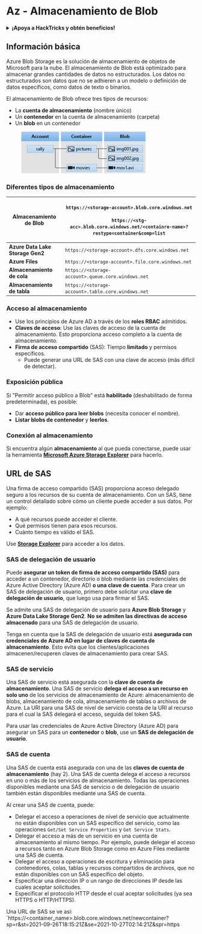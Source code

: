 # Az - Almacenamiento de Blob

<details>

<summary><strong>¡Apoya a HackTricks y obtén beneficios!</strong></summary>

* Si deseas ver a tu **empresa anunciada en HackTricks** o si deseas acceder a la **última versión de PEASS o descargar HackTricks en PDF**, ¡consulta los [**PLANES DE SUSCRIPCIÓN**](https://github.com/sponsors/carlospolop)!
* Obtén el [**oficial PEASS & HackTricks swag**](https://peass.creator-spring.com)
* Descubre [**The PEASS Family**](https://opensea.io/collection/the-peass-family), nuestra colección de exclusivos [**NFTs**](https://opensea.io/collection/the-peass-family)
* **Únete al** 💬 [**grupo de Discord**](https://discord.gg/hRep4RUj7f) o al [**grupo de telegram**](https://t.me/peass) o **sígueme** en **Twitter** 🐦 [**@carlospolopm**](https://twitter.com/carlospolopm).

</details>

## Información básica

Azure Blob Storage es la solución de almacenamiento de objetos de Microsoft para la nube. El almacenamiento de Blob está optimizado para almacenar grandes cantidades de datos no estructurados. Los datos no estructurados son datos que no se adhieren a un modelo o definición de datos específicos, como datos de texto o binarios.

El almacenamiento de Blob ofrece tres tipos de recursos:

* La **cuenta de almacenamiento** (nombre único)
* Un **contenedor** en la cuenta de almacenamiento (carpeta)
* Un **blob** en un contenedor

<figure><img src="../../../.gitbook/assets/image (6) (2).png" alt=""><figcaption></figcaption></figure>

### Diferentes tipos de almacenamiento

| **Almacenamiento de Blob**       | <p><code>https://&#x3C;storage-account>.blob.core.windows.net</code><br><br><code>https://&#x3C;stg-acc>.blob.core.windows.net/&#x3C;containre-name>?restype=container&#x26;comp=list</code></p> |
| -------------------------------- | ------------------------------------------------------------------------------------------------------------------------------------------------------------------------------------------------ |
| **Azure Data Lake Storage Gen2** | `https://<storage-account>.dfs.core.windows.net`                                                                                                                                                 |
| **Azure Files**                  | `https://<storage-account>.file.core.windows.net`                                                                                                                                                |
| **Almacenamiento de cola**       | `https://<storage-account>.queue.core.windows.net`                                                                                                                                               |
| **Almacenamiento de tabla**      | `https://<storage-account>.table.core.windows.net`                                                                                                                                               |

### Acceso al almacenamiento <a href="#about-blob-storage" id="about-blob-storage"></a>

* Use los principios de Azure AD a través de los **roles RBAC** admitidos.
* **Claves de acceso**: Use las claves de acceso de la cuenta de almacenamiento. Esto proporciona acceso completo a la cuenta de almacenamiento.
* **Firma de acceso compartido** (SAS): Tiempo **limitado** y permisos específicos.
  * Puede generar una URL de SAS con una clave de acceso (más difícil de detectar).

### Exposición pública

Si "Permitir acceso público a Blob" está **habilitado** (deshabilitado de forma predeterminada), es posible:

* Dar **acceso público para leer blobs** (necesita conocer el nombre).
* **Listar blobs de contenedor** y **leerlos**.

### Conexión al almacenamiento

Si encuentra algún **almacenamiento** al que pueda conectarse, puede usar la herramienta [**Microsoft Azure Storage Explorer**](https://azure.microsoft.com/es-es/products/storage/storage-explorer/) para hacerlo.

## URL de SAS

Una firma de acceso compartido (SAS) proporciona acceso delegado seguro a los recursos de su cuenta de almacenamiento. Con un SAS, tiene un control detallado sobre cómo un cliente puede acceder a sus datos. Por ejemplo:

* A qué recursos puede acceder el cliente.
* Qué permisos tienen para esos recursos.
* Cuánto tiempo es válido el SAS.

Use [**Storage Explorer**](https://azure.microsoft.com/en-us/features/storage-explorer/) para acceder a los datos.

### SAS de delegación de usuario <a href="#user-delegation-sas" id="user-delegation-sas"></a>

Puede **asegurar un token de firma de acceso compartido (SAS)** para acceder a un contenedor, directorio o blob mediante las credenciales de Azure Active Directory (Azure AD) **o una clave de cuenta**. Para crear un SAS de delegación de usuario, primero debe solicitar una **clave de delegación de usuario**, que luego usa para firmar el SAS.

Se admite una SAS de delegación de usuario para **Azure Blob Storage** y **Azure Data Lake Storage Gen2**. **No se admiten las directivas de acceso almacenado** para una SAS de delegación de usuario.

Tenga en cuenta que la SAS de delegación de usuario está **asegurada con credenciales de Azure AD en lugar de claves de cuenta de almacenamiento**. Esto evita que los clientes/aplicaciones almacenen/recuperen claves de almacenamiento para crear SAS.

### SAS de servicio

Una SAS de servicio está asegurada con la **clave de cuenta de almacenamiento**. Una SAS de servicio **delega el acceso a un recurso en solo uno** de los servicios de almacenamiento de Azure: almacenamiento de blobs, almacenamiento de cola, almacenamiento de tablas o archivos de Azure. La URI para una SAS de nivel de servicio consta de la URI al recurso para el cual la SAS delegará el acceso, seguida del token SAS.

Para usar las credenciales de Azure Active Directory (Azure AD) para asegurar un SAS para un **contenedor** o **blob**, use un **SAS de delegación de usuario**.

### SAS de cuenta

Una SAS de cuenta está asegurada con una de las **claves de cuenta de almacenamiento** (hay 2). Una SAS de cuenta delega el acceso a recursos en uno o más de los servicios de almacenamiento. Todas las operaciones disponibles mediante una SAS de servicio o de delegación de usuario también están disponibles mediante una SAS de cuenta.

Al crear una SAS de cuenta, puede:

* Delegar el acceso a operaciones de nivel de servicio que actualmente no están disponibles con un SAS específico del servicio, como las operaciones `Get/Set Service Properties` y `Get Service Stats`.
* Delegar el acceso a más de un servicio en una cuenta de almacenamiento al mismo tiempo. Por ejemplo, puede delegar el acceso a recursos tanto en Azure Blob Storage como en Azure Files mediante una SAS de cuenta.
* Delegar el acceso a operaciones de escritura y eliminación para contenedores, colas, tablas y recursos compartidos de archivos, que no están disponibles con un SAS específico del objeto.
* Especificar una dirección IP o un rango de direcciones IP desde las cuales aceptar solicitudes.
* Especificar el protocolo HTTP desde el cual aceptar solicitudes (ya sea HTTPS o HTTP/HTTPS).

Una URL de SAS se ve así: `https://<container_name>.blob.core.windows.net/newcontainer?sp=r&st=2021-09-26T18:15:21Z&se=2021-10-27T02:14:21Z&spr=https